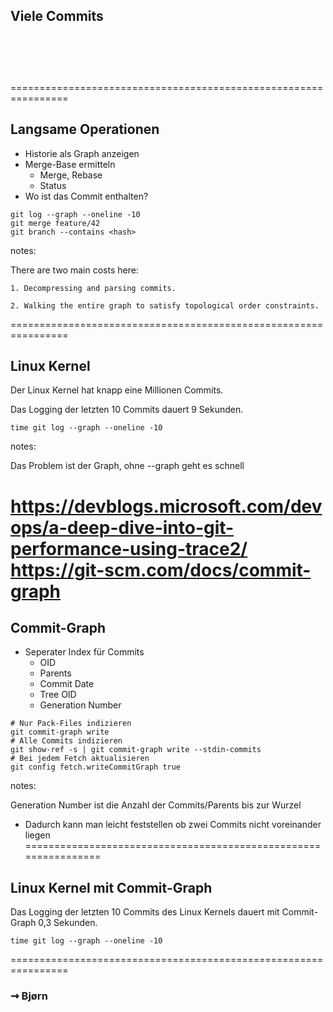 <!-- .slide: data-background-image="06/viele-commits.png" -->

## Viele Commits<br/><br/><br/><br/>

================================================================

## Langsame Operationen

 * Historie als Graph anzeigen
 * Merge-Base ermitteln
   * Merge, Rebase
   * Status
 * Wo ist das Commit enthalten?

```
git log --graph --oneline -10
git merge feature/42
git branch --contains <hash>
```

notes: 

There are two main costs here:

    1. Decompressing and parsing commits.

    2. Walking the entire graph to satisfy topological order constraints.
================================================================

## Linux Kernel


Der Linux Kernel hat knapp eine Millionen Commits.

Das Logging der letzten 10 Commits dauert 9 Sekunden.

```
time git log --graph --oneline -10
```

notes:

Das Problem ist der Graph, ohne --graph geht es schnell

https://devblogs.microsoft.com/devops/a-deep-dive-into-git-performance-using-trace2/
https://git-scm.com/docs/commit-graph
================================================================

## Commit-Graph

 * Seperater Index für Commits
   * OID
   * Parents
   * Commit Date
   * Tree OID
   * Generation Number

```
# Nur Pack-Files indizieren
git commit-graph write 
# Alle Commits indizieren
git show-ref -s | git commit-graph write --stdin-commits
# Bei jedem Fetch aktualisieren
git config fetch.writeCommitGraph true
```

notes:

Generation Number ist die Anzahl der Commits/Parents bis zur Wurzel
* Dadurch kann man leicht feststellen ob zwei Commits nicht voreinander liegen
================================================================

## Linux Kernel mit Commit-Graph


Das Logging der letzten 10 Commits des Linux Kernels 
dauert mit Commit-Graph 0,3 Sekunden.

```
time git log --graph --oneline -10
```


================================================================

### &#8669; Bjørn


